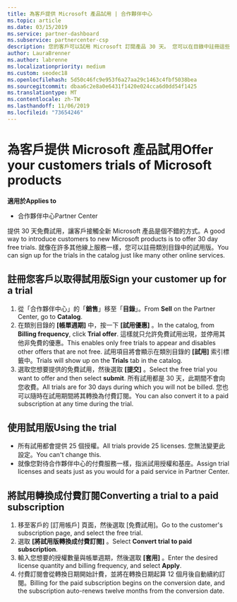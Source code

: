 ```yaml
---
title: 為客戶提供 Microsoft 產品試用 | 合作夥伴中心
ms.topic: article
ms.date: 03/15/2019
ms.service: partner-dashboard
ms.subservice: partnercenter-csp
description: 您的客戶可以試用 Microsoft 訂閱產品 30 天。 您可以在目錄中註冊這些試用版，就像其他許多線上服務一樣。
author: LauraBrenner
ms.author: labrenne
ms.localizationpriority: medium
ms.custom: seodec18
ms.openlocfilehash: 5d50c46fc9e953f6a27aa29c1463c4fbf5038bea
ms.sourcegitcommit: dbaa6c2e8a0e6431f1420e024cca6d0dd54f1425
ms.translationtype: MT
ms.contentlocale: zh-TW
ms.lasthandoff: 11/06/2019
ms.locfileid: "73654246"
---
```

# <a name="offer-your-customers-trials-of-microsoft-products"></a><span data-ttu-id="d6b42-104">為客戶提供 Microsoft 產品試用</span><span class="sxs-lookup"><span data-stu-id="d6b42-104">Offer your customers trials of Microsoft products</span></span>

<span data-ttu-id="d6b42-105">**適用於**</span><span class="sxs-lookup"><span data-stu-id="d6b42-105">**Applies to**</span></span>

-  <span data-ttu-id="d6b42-106">合作夥伴中心</span><span class="sxs-lookup"><span data-stu-id="d6b42-106">Partner Center</span></span>

<span data-ttu-id="d6b42-107">提供 30 天免費試用，讓客戶接觸全新 Microsoft 產品是個不錯的方式。</span><span class="sxs-lookup"><span data-stu-id="d6b42-107">A good way to introduce customers to new Microsoft products is to offer 30 day free trials.</span></span> <span data-ttu-id="d6b42-108">就像在許多其他線上服務一樣，您可以註冊類別目錄中的試用版。</span><span class="sxs-lookup"><span data-stu-id="d6b42-108">You can sign up for the trials in the catalog just like many other online services.</span></span>  

## <a name="sign-your-customer-up-for-a-trial"></a><span data-ttu-id="d6b42-109">註冊您客戶以取得試用版</span><span class="sxs-lookup"><span data-stu-id="d6b42-109">Sign your customer up for a trial</span></span>

1.  <span data-ttu-id="d6b42-110">從「合作夥伴中心」的「**銷售**」移至「**目錄**」。</span><span class="sxs-lookup"><span data-stu-id="d6b42-110">From **Sell** on the Partner Center, go to **Catalog**.</span></span> 
2.  <span data-ttu-id="d6b42-111">在類別目錄的 **\[帳單週期\]** 中，按一下 **\[試用優惠\]** 。</span><span class="sxs-lookup"><span data-stu-id="d6b42-111">In the catalog, from **Billing frequency**, click **Trial offer**.</span></span> <span data-ttu-id="d6b42-112">這樣就只允許免費試用出現，並停用其他非免費的優惠。</span><span class="sxs-lookup"><span data-stu-id="d6b42-112">This enables only free trials to appear and disables other offers that are not free.</span></span> <span data-ttu-id="d6b42-113">試用項目將會顯示在類別目錄的 **\[試用\]** 索引標籤中。</span><span class="sxs-lookup"><span data-stu-id="d6b42-113">Trials will show up on the **Trials** tab in the catalog.</span></span>
3.  <span data-ttu-id="d6b42-114">選取您想要提供的免費試用，然後選取 **\[提交\]** 。</span><span class="sxs-lookup"><span data-stu-id="d6b42-114">Select the free trial you want to offer and then select **submit**.</span></span> <span data-ttu-id="d6b42-115">所有試用都是 30 天，此期間不會向您收費。</span><span class="sxs-lookup"><span data-stu-id="d6b42-115">All trials are for 30 days during which you will not be billed.</span></span> <span data-ttu-id="d6b42-116">您也可以隨時在試用期間將其轉換為付費訂閱。</span><span class="sxs-lookup"><span data-stu-id="d6b42-116">You can also convert it to a paid subscription at any time during the trial.</span></span>

## <a name="using-the-trial"></a><span data-ttu-id="d6b42-117">使用試用版</span><span class="sxs-lookup"><span data-stu-id="d6b42-117">Using the trial</span></span>

- <span data-ttu-id="d6b42-118">所有試用都會提供 25 個授權。</span><span class="sxs-lookup"><span data-stu-id="d6b42-118">All trials provide 25 licenses.</span></span> <span data-ttu-id="d6b42-119">您無法變更此設定。</span><span class="sxs-lookup"><span data-stu-id="d6b42-119">You can't change this.</span></span>
- <span data-ttu-id="d6b42-120">就像您對待合作夥伴中心的付費服務一樣，指派試用授權和基座。</span><span class="sxs-lookup"><span data-stu-id="d6b42-120">Assign trial licenses and seats just as you would for a paid service in Partner Center.</span></span>

## <a name="converting-a-trial-to-a-paid-subscription"></a><span data-ttu-id="d6b42-121">將試用轉換成付費訂閱</span><span class="sxs-lookup"><span data-stu-id="d6b42-121">Converting a trial to a paid subscription</span></span>

1.  <span data-ttu-id="d6b42-122">移至客戶的 [訂用帳戶] 頁面，然後選取 [免費試用]。</span><span class="sxs-lookup"><span data-stu-id="d6b42-122">Go to the customer's subscription page, and select the free trial.</span></span>
2.  <span data-ttu-id="d6b42-123">選取 **\[將試用版轉換成付費訂閱\]** 。</span><span class="sxs-lookup"><span data-stu-id="d6b42-123">Select **Convert trial to paid subscription**.</span></span>
3.  <span data-ttu-id="d6b42-124">輸入您想要的授權數量與帳單週期，然後選取 **\[套用\]** 。</span><span class="sxs-lookup"><span data-stu-id="d6b42-124">Enter the desired license quantity and billing frequency, and select **Apply**.</span></span>
4.  <span data-ttu-id="d6b42-125">付費訂閱會從轉換日期開始計費，並將在轉換日期起算 12 個月後自動續約訂閱。</span><span class="sxs-lookup"><span data-stu-id="d6b42-125">Billing for the paid subscription begins on the conversion date, and the subscription auto-renews twelve months from the conversion date.</span></span> 

